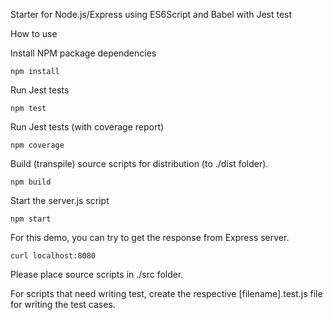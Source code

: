Starter for Node.js/Express using ES6Script and Babel with Jest test

How to use

Install NPM package dependencies
```
npm install
```

Run Jest tests
```
npm test
```

Run Jest tests (with coverage report)
```
npm coverage
```

Build (transpile) source scripts for distribution (to ./dist folder).
```
npm build
```

Start the server.js script
```
npm start
```

For this demo, you can try to get the response from Express server.
```
curl localhost:8080
```




Please place source scripts in ./src folder.

For scripts that need writing test, create the respective [filename].test.js file for writing the test cases.


